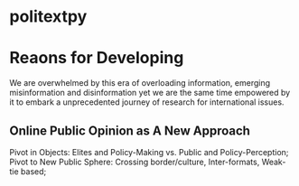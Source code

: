 # politextpy

# Reaons for Developing

We are overwhelmed by this era of overloading information, emerging misinformation and disinformation yet we are the same time empowered by it to embark a unprecedented journey of research for international issues. 

## Online Public Opinion as A New Approach

Pivot in Objects: Elites and Policy-Making vs. Public and Policy-Perception; 
Pivot to New Public Sphere: Crossing border/culture, Inter-formats, Weak-tie based;
